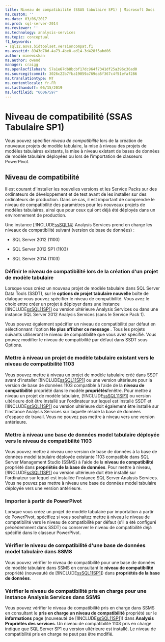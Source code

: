 ```yaml
---
title: Niveau de compatibilité (SSAS tabulaire SP1) | Microsoft Docs
ms.custom: ''
ms.date: 03/06/2017
ms.prod: sql-server-2014
ms.reviewer: ''
ms.technology: analysis-services
ms.topic: conceptual
f1_keywords:
- sql12.asvs.bidtoolset.versioncompat.f1
ms.assetid: 8943d78d-4a73-4be8-ad14-3d428f5abd06
author: minewiskan
ms.author: owend
manager: craigg
ms.openlocfilehash: 57a1e67db8bcbf17dc964f7341df25a396c36ad0
ms.sourcegitcommit: 3026c22b7fba19059a769ea5f367c4f51efaf286
ms.translationtype: MT
ms.contentlocale: fr-FR
ms.lasthandoff: 06/15/2019
ms.locfileid: "66067597"
---
```

# <a name="compatibility-level-ssas-tabular-sp1"></a>Niveau de compatibilité (SSAS Tabulaire SP1)
  Vous pouvez spécifier *niveau de compatibilité* lors de la création de nouveaux projets de modèle tabulaire, la mise à niveau des projets de modèles tabulaires existants, la mise à niveau existant de bases de données de modèle tabulaire déployées ou lors de l’importation de classeurs PowerPivot.  
  
## <a name="compatibility-level"></a>Niveau de compatibilité  
 Il est courant d'installer les nouvelles versions et les Service Packs sur des ordinateurs de développement et de test avant de les installer sur des ordinateurs de production. Dans ce cas, il est important de comprendre le niveau de compatibilité des paramètres pour les nouveaux projets de modèles tabulaires, ainsi que pour ceux qui ont déjà été déployés dans un environnement de production.  
  
 Une instance [!INCLUDE[ssSQL14](../../includes/sssql14-md.md)] Analysis Services prend en charge les niveaux de compatibilité suivant (version de base de données) :  
  
-   SQL Server 2012 (1100)  
  
-   SQL Server 2012 SP1 (1103)  
  
-   SQL Server 2014 (1103)  
  
### <a name="set-compatibility-level-when-creating-a-new-tabular-model-project"></a>Définir le niveau de compatibilité lors de la création d'un projet de modèle tabulaire  
 Lorsque vous créez un nouveau projet de modèle tabulaire dans SQL Server Data Tools (SSDT), sur le **options de projet tabulaire nouvelle** boîte de dialogue vous pouvez spécifier le niveau de compatibilité. Vous avez le choix entre créer un projet à déployer dans une instance [!INCLUDE[ssSQL11SP1](../../includes/sssql11sp1-md.md)] ou version ultérieure Analysis Services ou dans une instance SQL Server 2012 Analysis Services (sans le Service Pack 1).  
  
 Vous pouvez également spécifier un niveau de compatibilité par défaut en sélectionnant l'option **Ne plus afficher ce message** . Tous les projets suivants utiliseront le niveau de compatibilité que vous avez spécifié. Vous pouvez modifier le niveau de compatibilité par défaut dans SSDT sous Options.  
  
### <a name="upgrade-an-existing-tabular-model-project-to-1103-compatibility-level"></a>Mettre à niveau un projet de modèle tabulaire existant vers le niveau de compatibilité 1103  
 Vous pouvez mettre à niveau un projet de modèle tabulaire créé dans SSDT avant d’installer [!INCLUDE[ssSQL11SP1](../../includes/sssql11sp1-md.md)] ou une version ultérieure pour la version de base de données 1103 compatible à l’aide de la **niveau de compatibilité** propriété dans le modèle **propriétés**fenêtre. Pour mettre à niveau un projet de modèle tabulaire, [!INCLUDE[ssSQL11SP1](../../includes/sssql11sp1-md.md)] ou version ultérieure doit être installé sur l'ordinateur sur lequel est installé SSDT et [!INCLUDE[ssSQL11SP1](../../includes/sssql11sp1-md.md)] ou version ultérieure doit également être installé sur l'instance Analysis Services sur laquelle réside la base de données d'espace de travail. Vous ne pouvez pas mettre à niveau vers une version antérieure.  
  
### <a name="upgrade-a-deployed-tabular-model-database-to-1103-compatibility-level"></a>Mettre à niveau une base de données model tabulaire déployée vers le niveau de compatibilité 1103  
 Vous pouvez mettre à niveau une version de base de données à la base de données model tabulaire déployée existante 1103 compatible dans SQL Server Management Studio (SSMS) à l’aide de la **niveau de compatibilité** propriété dans **propriétés de la base de données**. Pour mettre à niveau, [!INCLUDE[ssSQL11SP1](../../includes/sssql11sp1-md.md)] ou version ultérieure doit être installé sur l'ordinateur sur lequel est installée l'instance SQL Server Analysis Services. Vous ne pouvez pas mettre à niveau une base de données model tabulaire déployée vers une version antérieure.  
  
### <a name="import-from-powerpivot"></a>Importer à partir de PowerPivot  
 Lorsque vous créez un projet de modèle tabulaire par importation à partir de PowerPivot, spécifiez si vous souhaitez mettre à niveau le niveau de compatibilité vers le niveau de compatibilité par défaut (s'il a été configuré précédemment dans SSDT) ou conserver le niveau de compatibilité déjà spécifié dans le classeur PowerPivot.  
  
### <a name="check-compatibility-level-for-a-tabular-model-database-in-ssms"></a>Vérifier le niveau de compatibilité d'une base de données model tabulaire dans SSMS  
 Vous pouvez vérifier le niveau de compatibilité pour une base de données de modèle tabulaire dans SSMS en consultant le **niveau de compatibilité** propriété (nouveauté de [!INCLUDE[ssSQL11SP1](../../includes/sssql11sp1-md.md)]) dans **propriétés de la base de données**.  
  
### <a name="check-supported-compatibility-level-for-an-analysis-services-instance-in-ssms"></a>Vérifier le niveau de compatibilité pris en charge pour une instance Analysis Services dans SSMS  
 Vous pouvez vérifier le niveau de compatibilité pris en charge dans SSMS en consultant le **pris en charge un niveau de compatibilité** propriété sur le **informations** page (nouveauté de [!INCLUDE[ssSQL11SP1](../../includes/sssql11sp1-md.md)]) dans **Analysis Propriétés des services**. Un niveau de compatibilité 1103 pris en charge indique que SQL Server SP1 ou version ultérieure est installé. Le niveau de compatibilité pris en charge ne peut pas être modifié.  
  
  
